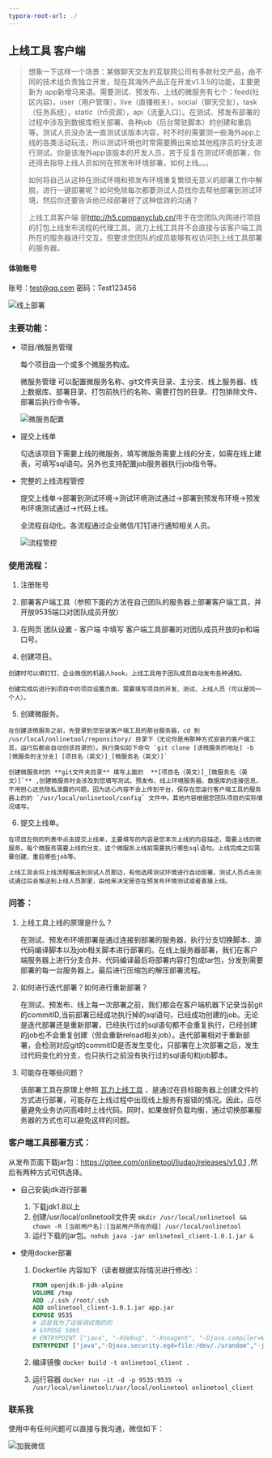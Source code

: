 ```yaml
---
typora-root-url: ./
---
```


## 上线工具 客户端

> 想象一下这样一个场景：某做聊天交友的互联网公司有多款社交产品，由不同的技术组负责独立开发，现在其海外产品正在开发v1.3.5的功能，主要更新为 app新增马来语。需要测试、预发布、上线的微服务有七个：feed(社区内容)，user（用户管理），live（直播相关），social（聊天交友），task（任务系统），static（h5资源），api（流量入口）。在测试、预发布部署的过程中涉及到数据库相关部署、各种job（后台常驻脚本）的创建和重启等。测试人员没办法一直测试该版本内容，时不时的需要测一些海外app上线的各类活动玩法，所以测试环境也时常需要腾出来给其他程序员的分支进行测试。你是该海外app该版本的开发人员，苦于反复在测试环境部署，你还得去指导上线人员如何在预发布环境部署，如何上线。。。
>
> 如何将自己从这种在测试环境和预发布环境重复繁琐无意义的部署工作中解脱，进行一键部署呢？如何免除每次都要测试人员找你去帮他部署到测试环境，然后你还要告诉他已经部署好了这种低效的沟通？
>
> 上线工具客户端 是[<http://h5.companyclub.cn/>](流刀上线工具)用于在您团队内网进行项目的打包上线发布流程的代理工具。流刀上线工具并不会直接与该客户端工具所在的服务器进行交互，但要求您团队的成员能够有权访问到上线工具部署的服务器。

#### 体验账号

账号：test@qq.com  密码：Test123456 

![线上部署](/doc/演示.gif)

### 主要功能：

- 项目/微服务管理

  每个项目由一个或多个微服务构成。

  微服务管理 可以配置微服务名称、git文件夹目录、主分支、线上服务器、线上数据库、部署目录、打包前执行的名称、需要打包的目录、打包排除文件、部署后执行命令等。

  ![微服务配置](/doc/微服务配置.gif)

- 提交上线单

  勾选该项目下需要上线的微服务，填写微服务需要上线的分支，如需在线上建表，可填写sql语句。另外也支持配置job服务器执行job指令等。

- 完整的上线流程管控

  提交上线单->部署到测试环境->测试环境测试通过->部署到预发布环境->预发布环境测试通过->代码上线。

  全流程自动化。各流程通过企业微信/钉钉进行通知相关人员。

  ![流程管控](/doc/流程管控.gif)

  

### 使用流程：

  1. 注册账号

  2. 部署客户端工具（参照下面的方法在自己团队的服务器上部署客户端工具，并开放9535端口对团队成员开放）

  3. 在网页 团队设置 - 客户端 中填写 客户端工具部署的对团队成员开放的ip和端口号。

  4. 创建项目。

    创建时可以填钉钉、企业微信的机器人hook，上线工具用于团队成员自动发布各种通知。
    
    创建完成后进行到项目中的项目设置页面，需要填写项目的开发、测试、上线人员（可以是同一个人）。

  5. 创建微服务。

    在创建该微服务之前，先登录到您安装客户端工具的那台服务器，cd 到 /usr/local/onlinetool/reponsitory/ 目录下（无论你是用那种方式安装的客户端工具，运行后都会自动创该目录的）。执行类似如下命令 `git clone [该微服务的地址] -b [微服务的主分支] [项目名（英文）]_[微服务名（英文）]`
    
    创建微服务时的 **git文件夹目录** 填写上面的  **[项目名（英文）]_[微服务名（英文）]`** ,创建微服务时会涉及到您填写测试、预发布、线上环境服务器、数据库的连接信息，不用担心这些隐私泄露的问题，因为这心内容不会上传到平台，保存在您运行客户端工具的服务器上的的 `/usr/local/onlinetool/config` 文件中。其他内容根据您团队项目的实际情况填写。

  6. 提交上线单。 

    在项目左侧的列表中点击提交上线单，主要填写的内容是您本次上线的内容描述，需要上线的微服务，每个微服务需要上线的分支，这个微服务上线前需要执行哪些sql语句。上线完成之后需要创建、重启哪些job等。
    
    上线工具会将上线流程推送到测试人员那边，有他选择测试环境进行自动部署，测试人员点击测试通过后会推送到上线人员那里，由他来决定是否在预发布环境测试或者直接上线。


### 问答：

  1. 上线工具上线的原理是什么？

     在测试、预发布环境部署是通过连接到部署的服务器，执行分支切换脚本、源代码编译脚本以及job相关脚本进行部署的。在线上服务器部署，我们在客户端服务器上进行分支合并、代码编译最后将部署内容打包成tar包，分发到需要部署的每一台服务器上。最后进行压缩包的解压部署流程。

  2. 如何进行迭代部署？如何进行重新部署？

     在测试、预发布、线上每一次部署之前，我们都会在客户端机器下记录当前git的commitID,当前部署已经成功执行掉的sql语句，已经成功创建的job。无论是迭代部署还是重新部署，已经执行过的sql语句都不会重复执行，已经创建的job也不会重复创建（但会重新reload相关job）。迭代部署相对于重新部署，会检测对应git的commitID是否发生变化，只部署在上次部署之后，发生过代码变化的分支，也只执行之前没有执行过的sql语句和job脚本。   

  3. 可能存在哪些问题？

     该部署工具在原理上参照  [瓦力上线工具](http://walle-web.io/) ，是通过在目标服务器上创建文件的方式进行部署，可能存在上线过程中出现线上服务有报错的情况。因此，应尽量避免业务访问高峰时上线代码。同时，如果做好负载均衡，通过切换部署服务器的方式也可以避免这样的问题。

     

### 客户端工具部署方式：
从发布页面下载jar包：<https://gitee.com/onlinetool/liudao/releases/v1.0.1> ,然后有两种方式可供选择。

- 自己安装jdk进行部署

  1. 下载jdk1.8以上
  2. 创建/usr/local/onlinetooll文件夹 `mkdir /usr/local/onlinetool && chown -R [当前用户名]:[当前用户所在的组] /usr/local/onlinetool`
  3. 运行下载的jar包。`nohub java -jar onlinetool_client-1.0.1.jar &`

- 使用docker部署

  1. Dockerfile 内容如下（读者根据实际情况进行修改）：

       ```dockerfile
       FROM openjdk:8-jdk-alpine
       VOLUME /tmp
       ADD ./.ssh /root/.ssh
       ADD onlinetool_client-1.0.1.jar app.jar
       EXPOSE 9535
       # 这是我为了远程调试用的的
       # EXPOSE 5005
       # ENTRYPOINT ["java", "-Xdebug", "-Xnoagent", "-Djava.compiler=NONE", "-Xrunjdwp:transport=dt_socket,address=5005,server=y,suspend=n", "-jar", "/app.jar"]
       ENTRYPOINT ["java","-Djava.security.egd=file:/dev/./urandom","-jar","/app.jar"]
       ```

       

  2. 编译镜像 `docker build -t onlinetool_client .`

  3. 运行容器 `docker run -it -d -p 9535:9535 -v /usr/local/onlinetool:/usr/local/onlinetool onlinetool_client`

### 联系我

使用中有任何问题可以直接与我沟通，微信如下：

![加我微信](/doc/加我微信.png)

  